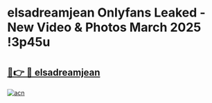 # elsadreamjean Onlyfans Leaked - New Video & Photos March 2025 !3p45u

# <h2><a href="https://9yfask.iuczelnia.edu.pl?title=elsadreamjean&ref=3p45u">🔗👉 🔴 elsadreamjean</a></h2>

[![acn](https://github.com/user-attachments/assets/0f9c940e-d8b0-45ae-aac7-cd30a18b3e1c)](https://9yfask.iuczelnia.edu.pl?title=elsadreamjean&ref=3p45u)

